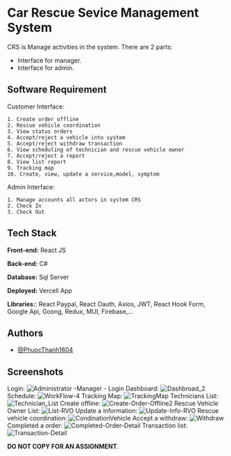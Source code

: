 
#  Car Rescue Sevice Management System
CRS is Manage activities in the system. There are 2 parts:

 - Interface for manager.
 - Interface for admin.






## Software Requirement
Customer Interface:

    1. Create order offline
    2. Rescue vehicle coordination
    3. View status orders
    4. Accept/reject a vehicle into system
    5. Accept/reject withdraw transaction
    6. View scheduling of technician and rescue vehicle owner
    7. Accept/reject a report
    8. View list report
    9. Tracking map
    10. Create, view, update a service,model, symptom

Admin Interface: 

    1. Manage accounts all actors in system CRS
    2. Check In
    3. Check Out


## Tech Stack
**Front-end:** React JS

**Back-end:** C#

**Database:** Sql Server 

**Deployed:** Vercell App

**Libraries:**: React Paypal, React Oauth, Axios, JWT, React Hook Form, Google Api, Goong, Redux, MUI, Firebase,...









## Authors

- [@PhuocThanh1604](https://www.github.com/PhuocThanh1604)


## Screenshots
Login: 
![Administrator -Manager - Login](https://github.com/PhuocThanh1604/react-native-assigment3/assets/87697583/660a5e87-4367-4b01-b9d5-e9722044805b)
Dashboard: 
![Dashbroad_2](https://github.com/PhuocThanh1604/react-native-assigment3/assets/87697583/31c70526-a4fe-4034-937b-5f7776b4f383)
Schedule:
![WorkFlow-4](https://github.com/PhuocThanh1604/react-native-assigment3/assets/87697583/8e8335b4-68ed-482a-86d2-cb4541cc2f23)
Tracking Map:
![TrackingMap](https://github.com/PhuocThanh1604/react-native-assigment3/assets/87697583/f62f9fa0-34d6-42bf-98cb-7f811706a5bf)
Technicians List:
![Technician_List](https://github.com/PhuocThanh1604/react-native-assigment3/assets/87697583/f5d61115-1ce9-4d97-aa6f-9a6ad415e227)
Create offline:
![Create-Order-Offline2](https://github.com/PhuocThanh1604/react-native-assigment3/assets/87697583/48a6739c-5518-409b-a3b3-49a57bccfcfb)
Rescue Vehicle Owner List:
![List-RVO](https://github.com/PhuocThanh1604/react-native-assigment3/assets/87697583/f138e1da-4294-474e-8e6d-0a7b8b39246b)
Update a information:
![Update-Info-RVO](https://github.com/PhuocThanh1604/react-native-assigment3/assets/87697583/0c9c24b6-8cb0-4cb3-a0fd-aec3aecf5cc7)
Rescue vehicle coordination:
![CondinationVehicle](https://github.com/PhuocThanh1604/react-native-assigment3/assets/87697583/12044cea-5e83-46e4-8804-7f253bb2890c)
Accept a withdraw:
![Withdraw](https://github.com/PhuocThanh1604/react-native-assigment3/assets/87697583/e849ac5a-e931-48dd-a7de-6cc2f86e09b7)
Completed a order:
![Completed-Order-Detail](https://github.com/PhuocThanh1604/react-native-assigment3/assets/87697583/a1f61d48-05af-486e-92f0-26269840f49a)
Transaction list:
![Transaction-Detail](https://github.com/PhuocThanh1604/react-native-assigment3/assets/87697583/0e340b9b-4297-40d5-a5fb-43884586dc86)



**DO NOT COPY FOR AN ASSIGNMENT**.
